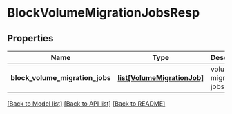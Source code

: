 # BlockVolumeMigrationJobsResp

## Properties
Name | Type | Description | Notes
------------ | ------------- | ------------- | -------------
**block_volume_migration_jobs** | [**list[VolumeMigrationJob]**](VolumeMigrationJob.md) | volume migration jobs | 

[[Back to Model list]](../README.md#documentation-for-models) [[Back to API list]](../README.md#documentation-for-api-endpoints) [[Back to README]](../README.md)


